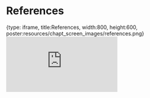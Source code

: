 # References
 
{type: iframe, title:References, width:800, height:600, poster:resources/chapt_screen_images/references.png}
![](https://hutchdatascience.org/Cancer_Clinical_Informatics/no_toc/references.html)
 

 

